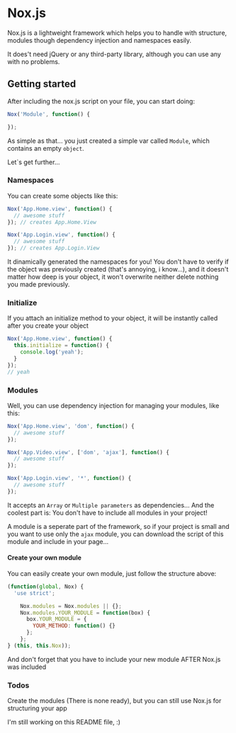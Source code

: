 # Nox.js

Nox.js is a lightweight framework which helps you to handle with structure, modules though dependency injection and namespaces easily.

It does't need jQuery or any third-party library, although you can use any with no problems.

## Getting started

After including the nox.js script on your file, you can start doing:

``` js
Nox('Module', function() {

});
```

As simple as that... you just created a simple var called `Module`, which contains an empty `object`.

Let`s get further...

### Namespaces

You can create some objects like this:

``` js
Nox('App.Home.view', function() {
  // awesome stuff
}); // creates App.Home.View

Nox('App.Login.view', function() {
  // awesome stuff
}); // creates App.Login.View
```

It dinamically generated the namespaces for you! You don't have to verify if the object was previously created (that's annoying, i know...), and it doesn't matter how deep is your object, it won't overwrite neither delete nothing you made previously.

### Initialize

If you attach an initialize method to your object, it will be instantly called after you create your object

``` js
Nox('App.Home.view', function() {
  this.initialize = function() {
    console.log('yeah');
  }
}); 
// yeah 

```

### Modules

Well, you can use dependency injection for managing your modules, like this:

``` js
Nox('App.Home.view', 'dom', function() {
  // awesome stuff
});

Nox('App.Video.view', ['dom', 'ajax'], function() {
  // awesome stuff
});

Nox('App.Login.view', '*', function() {
  // awesome stuff
});
```

It accepts an `Array` or `Multiple parameters` as dependencies... And the coolest part is: You don't have to include all modules in your project!

A module is a seperate part of the framework, so if your project is small and you want to use only the `ajax` module, you can download the script of this module and include in your page...

#### Create your own module

You can easily create your own module, just follow the structure above:

```js
(function(global, Nox) {
  'use strict';

    Nox.modules = Nox.modules || {};
    Nox.modules.YOUR_MODULE = function(box) {
      box.YOUR_MODULE = {
        YOUR_METHOD: function() {}
      };
    };
} (this, this.Nox));
```

And don't forget that you have to include your new module AFTER Nox.js was included

### Todos

Create the modules (There is none ready), but you can still use Nox.js for structuring your app

I'm still working on this README file, :)
